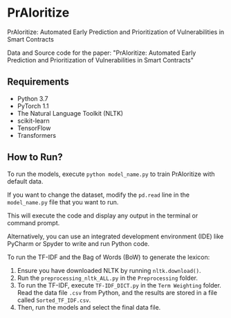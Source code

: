 <h1>PrAIoritize</h1>

<p>PrAIoritize: Automated Early Prediction and Prioritization of Vulnerabilities in Smart Contracts</p>

<p>Data and Source code for the paper: "PrAIoritize: Automated Early Prediction and Prioritization of Vulnerabilities in Smart Contracts"</p>

<h2>Requirements</h2>

<ul>
  <li>Python 3.7</li>
  <li>PyTorch 1.1</li>
  <li>The Natural Language Toolkit (NLTK)</li>
  <li>scikit-learn</li>
  <li>TensorFlow</li>
  <li>Transformers</li>
</ul>

<h2>How to Run?</h2>

<p>To run the models, execute <code>python model_name.py</code> to train PrAIoritize with default data.</p>

<p>If you want to change the dataset, modify the <code>pd.read</code> line in the <code>model_name.py</code> file that you want to run.</p>

<p>This will execute the code and display any output in the terminal or command prompt.</p>

<p>Alternatively, you can use an integrated development environment (IDE) like PyCharm or Spyder to write and run Python code.</p>

<p>To run the TF-IDF and the Bag of Words (BoW) to generate the lexicon:</p>

<ol>
  <li>Ensure you have downloaded NLTK by running <code>nltk.download()</code>.</li>
  <li>Run the <code>preprocessing_nltk_ALL.py</code> in the <code>Preprocessing</code> folder.</li>
  <li>To run the TF-IDF, execute <code>TF-IDF_DICT.py</code> in the <code>Term Weighting</code> folder. Read the data file <code>.csv</code> from Python, and the results are stored in a file called <code>Sorted_TF_IDF.csv</code>.</li>
  <li>Then, run the models and select the final data file.</li>
</ol>
